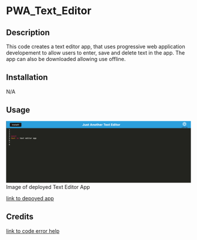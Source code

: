 # PWA_Text_Editor

## Description

This code creates a text editor app, that uses progressive web application developement to allow users to enter, save and delete text in the app. The app can also be downloaded allowing use offline.

## Installation

N/A

## Usage 

![image of deployed app](./images/Screenshot%202023-12-04%20at%201.12.17%20PM.png)<br>
Image of deployed Text Editor App<br>

[link to depoyed app](https://text-editor-ak-03061264853e.herokuapp.com/)<br>




## Credits
[link to code error help](https://stackoverflow.com/questions/30336685/404-error-when-trying-to-register-serviceworker)<br>

